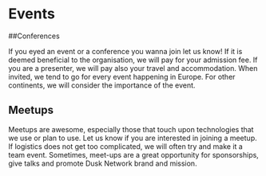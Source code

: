 # Events

##Conferences

If you eyed an event or a conference you wanna join let us know! If it is deemed beneficial to the organisation, we will pay for your admission fee. If you are a presenter, we will pay also your travel and accommodation. When invited, we tend to go for every event happening in Europe. For other continents, we will consider the importance of the event.

## Meetups

Meetups are awesome, especially those that touch upon technologies that we use or plan to use. Let us know if you are interested in joining a meetup. If logistics does not get too complicated, we will often try and make it a team event. Sometimes, meet-ups are a great opportunity for sponsorships, give talks and promote Dusk Network brand and mission. 

